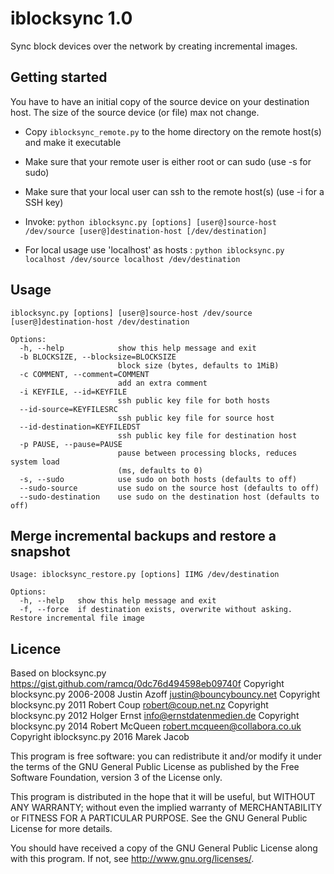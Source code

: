 # iblocksync 1.0
Sync block devices over the network by creating incremental images.

## Getting started

You have to have an initial copy of the source device on your destination host.
The size of the source device (or file) max not change.

* Copy `iblocksync_remote.py` to the home directory on the remote host(s) and make it executable
* Make sure that your remote user is either root or can sudo (use -s for sudo)
* Make sure that your local user can ssh to the remote host(s) (use -i for a SSH key)
* Invoke:
   `python iblocksync.py [options] [user@]source-host /dev/source [user@]destination-host [/dev/destination]`


* For local usage use 'localhost' as hosts :
    `python iblocksync.py localhost /dev/source localhost /dev/destination`


## Usage
```
iblocksync.py [options] [user@]source-host /dev/source [user@]destination-host /dev/destination

Options:
  -h, --help            show this help message and exit
  -b BLOCKSIZE, --blocksize=BLOCKSIZE
                        block size (bytes, defaults to 1MiB)
  -c COMMENT, --comment=COMMENT
                        add an extra comment
  -i KEYFILE, --id=KEYFILE
                        ssh public key file for both hosts
  --id-source=KEYFILESRC
                        ssh public key file for source host
  --id-destination=KEYFILEDST
                        ssh public key file for destination host
  -p PAUSE, --pause=PAUSE
                        pause between processing blocks, reduces system load
                        (ms, defaults to 0)
  -s, --sudo            use sudo on both hosts (defaults to off)
  --sudo-source         use sudo on the source host (defaults to off)
  --sudo-destination    use sudo on the destination host (defaults to off)
```

## Merge incremental backups and restore a snapshot
```
Usage: iblocksync_restore.py [options] IIMG /dev/destination

Options:
  -h, --help   show this help message and exit
  -f, --force  if destination exists, overwrite without asking.
Restore incremental file image
```

## Licence

Based on  blocksync.py <https://gist.github.com/ramcq/0dc76d494598eb09740f>
Copyright blocksync.py 2006-2008 Justin Azoff <justin@bouncybouncy.net>
Copyright blocksync.py 2011 Robert Coup <robert@coup.net.nz>
Copyright blocksync.py 2012 Holger Ernst <info@ernstdatenmedien.de>
Copyright blocksync.py 2014 Robert McQueen <robert.mcqueen@collabora.co.uk>
Copyright iblocksync.py 2016 Marek Jacob

This program is free software: you can redistribute it and/or modify
it under the terms of the GNU General Public License as published by
the Free Software Foundation, version 3 of the License only.

This program is distributed in the hope that it will be useful,
but WITHOUT ANY WARRANTY; without even the implied warranty of
MERCHANTABILITY or FITNESS FOR A PARTICULAR PURPOSE.  See the
GNU General Public License for more details.

You should have received a copy of the GNU General Public License
along with this program.  If not, see <http://www.gnu.org/licenses/>.